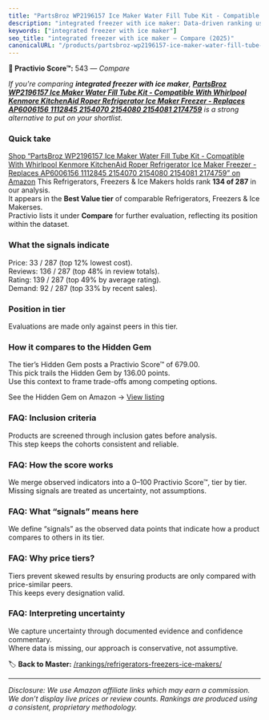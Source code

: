 ```yaml
---
title: "PartsBroz WP2196157 Ice Maker Water Fill Tube Kit - Compatible With Whirlpool Kenmore KitchenAid Roper Refrigerator Ice Maker Freezer - Replaces AP6006156 1112845 2154070 2154080 2154081 2174759"
description: "integrated freezer with ice maker: Data-driven ranking using the Practivio Score™. Positioned by quality, value, demand, findability, momentum."
keywords: ["integrated freezer with ice maker"]
seo_title: "integrated freezer with ice maker — Compare (2025)"
canonicalURL: "/products/partsbroz-wp2196157-ice-maker-water-fill-tube-kit-compatible-with-whirlpool-kenmore-kitchenaid-roper-refrigerator-ice-maker-freezer-replaces-ap6006156-1112845-2154070-2154080-2154081-2174759-B09W637MKM/"
---
```


**🛒 Practivio Score™:** 543 — _Compare_


*If you're comparing **integrated freezer with ice maker**, **[PartsBroz WP2196157 Ice Maker Water Fill Tube Kit - Compatible With Whirlpool Kenmore KitchenAid Roper Refrigerator Ice Maker Freezer - Replaces AP6006156 1112845 2154070 2154080 2154081 2174759](https://www.amazon.com/dp/B09W637MKM?tag=practivio-20)** is a strong alternative to put on your shortlist.*
### Quick take
[Shop “PartsBroz WP2196157 Ice Maker Water Fill Tube Kit - Compatible With Whirlpool Kenmore KitchenAid Roper Refrigerator Ice Maker Freezer - Replaces AP6006156 1112845 2154070 2154080 2154081 2174759” on Amazon](https://www.amazon.com/dp/B09W637MKM?tag=practivio-20)
This Refrigerators, Freezers & Ice Makers holds rank **134 of 287** in our analysis.  
It appears in the **Best Value tier** of comparable Refrigerators, Freezers & Ice Makerses.  
Practivio lists it under **Compare** for further evaluation, reflecting its position within the dataset.

### What the signals indicate
Price: 33 / 287 (top 12% lowest cost).  
Reviews: 136 / 287 (top 48% in review totals).  
Rating: 139 / 287 (top 49% by average rating).  
Demand: 92 / 287 (top 33% by recent sales).

### Position in tier
Evaluations are made only against peers in this tier.

### How it compares to the Hidden Gem
The tier’s Hidden Gem posts a Practivio Score™ of 679.00.  
This pick trails the Hidden Gem by 136.00 points.  
Use this context to frame trade-offs among competing options.  

See the Hidden Gem on Amazon → [View listing](https://www.amazon.com/dp/B07Y9S7L29?tag=practivio-20)

### FAQ: Inclusion criteria
Products are screened through inclusion gates before analysis.  
This step keeps the cohorts consistent and reliable.

### FAQ: How the score works
We merge observed indicators into a 0–100 Practivio Score™, tier by tier.  
Missing signals are treated as uncertainty, not assumptions.

### FAQ: What “signals” means here
We define “signals” as the observed data points that indicate how a product compares to others in its tier.

### FAQ: Why price tiers?
Tiers prevent skewed results by ensuring products are only compared with price-similar peers.  
This keeps every designation valid.

### FAQ: Interpreting uncertainty
We capture uncertainty through documented evidence and confidence commentary.  
Where data is missing, our approach is conservative, not assumptive.

<!-- Missing template for Compare/CompareWithinPriceClass -->


🏷️ **Back to Master:** [/rankings/refrigerators-freezers-ice-makers/](/rankings/refrigerators-freezers-ice-makers/)

---
_Disclosure: We use Amazon affiliate links which may earn a commission. We don’t display live prices or review counts. Rankings are produced using a consistent, proprietary methodology._
